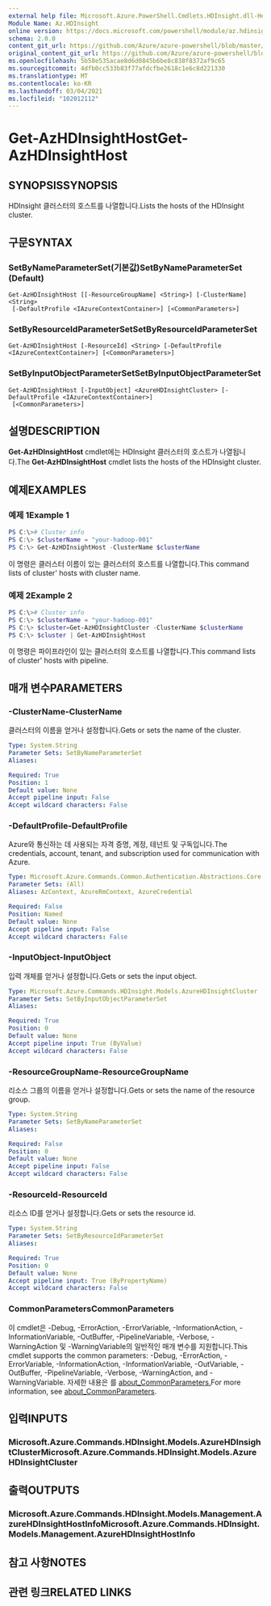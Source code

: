 ```yaml
---
external help file: Microsoft.Azure.PowerShell.Cmdlets.HDInsight.dll-Help.xml
Module Name: Az.HDInsight
online version: https://docs.microsoft.com/powershell/module/az.hdinsight/get-azhdinsighthost
schema: 2.0.0
content_git_url: https://github.com/Azure/azure-powershell/blob/master/src/HDInsight/HDInsight/help/Get-AzHDInsightHost.md
original_content_git_url: https://github.com/Azure/azure-powershell/blob/master/src/HDInsight/HDInsight/help/Get-AzHDInsightHost.md
ms.openlocfilehash: 5b58e535acae8d6d0845b6be8c838f8372af9c65
ms.sourcegitcommit: 4dfb0cc533b83f77afdcfbe2618c1e6c8d221330
ms.translationtype: MT
ms.contentlocale: ko-KR
ms.lasthandoff: 03/04/2021
ms.locfileid: "102012112"
---
```

# <span data-ttu-id="94a0a-101">Get-AzHDInsightHost</span><span class="sxs-lookup"><span data-stu-id="94a0a-101">Get-AzHDInsightHost</span></span>

## <span data-ttu-id="94a0a-102">SYNOPSIS</span><span class="sxs-lookup"><span data-stu-id="94a0a-102">SYNOPSIS</span></span>
<span data-ttu-id="94a0a-103">HDInsight 클러스터의 호스트를 나열합니다.</span><span class="sxs-lookup"><span data-stu-id="94a0a-103">Lists the hosts of the HDInsight cluster.</span></span>

## <span data-ttu-id="94a0a-104">구문</span><span class="sxs-lookup"><span data-stu-id="94a0a-104">SYNTAX</span></span>

### <span data-ttu-id="94a0a-105">SetByNameParameterSet(기본값)</span><span class="sxs-lookup"><span data-stu-id="94a0a-105">SetByNameParameterSet (Default)</span></span>
```
Get-AzHDInsightHost [[-ResourceGroupName] <String>] [-ClusterName] <String>
 [-DefaultProfile <IAzureContextContainer>] [<CommonParameters>]
```

### <span data-ttu-id="94a0a-106">SetByResourceIdParameterSet</span><span class="sxs-lookup"><span data-stu-id="94a0a-106">SetByResourceIdParameterSet</span></span>
```
Get-AzHDInsightHost [-ResourceId] <String> [-DefaultProfile <IAzureContextContainer>] [<CommonParameters>]
```

### <span data-ttu-id="94a0a-107">SetByInputObjectParameterSet</span><span class="sxs-lookup"><span data-stu-id="94a0a-107">SetByInputObjectParameterSet</span></span>
```
Get-AzHDInsightHost [-InputObject] <AzureHDInsightCluster> [-DefaultProfile <IAzureContextContainer>]
 [<CommonParameters>]
```

## <span data-ttu-id="94a0a-108">설명</span><span class="sxs-lookup"><span data-stu-id="94a0a-108">DESCRIPTION</span></span>
<span data-ttu-id="94a0a-109">**Get-AzHDInsightHost** cmdlet에는 HDInsight 클러스터의 호스트가 나열됩니다.</span><span class="sxs-lookup"><span data-stu-id="94a0a-109">The **Get-AzHDInsightHost** cmdlet lists the hosts of the HDInsight cluster.</span></span>

## <span data-ttu-id="94a0a-110">예제</span><span class="sxs-lookup"><span data-stu-id="94a0a-110">EXAMPLES</span></span>

### <span data-ttu-id="94a0a-111">예제 1</span><span class="sxs-lookup"><span data-stu-id="94a0a-111">Example 1</span></span>
```powershell
PS C:\># Cluster info
PS C:\> $clusterName = "your-hadoop-001"
PS C:\> Get-AzHDInsightHost -ClusterName $clusterName
```

<span data-ttu-id="94a0a-112">이 명령은 클러스터 이름이 있는 클러스터의 호스트를 나열합니다.</span><span class="sxs-lookup"><span data-stu-id="94a0a-112">This command lists of cluster' hosts with cluster name.</span></span>

### <span data-ttu-id="94a0a-113">예제 2</span><span class="sxs-lookup"><span data-stu-id="94a0a-113">Example 2</span></span>
```powershell
PS C:\># Cluster info
PS C:\> $clusterName = "your-hadoop-001"
PS C:\> $cluster=Get-AzHDInsightCluster -ClusterName $clusterName
PS C:\> $cluster | Get-AzHDInsightHost
```

<span data-ttu-id="94a0a-114">이 명령은 파이프라인이 있는 클러스터의 호스트를 나열합니다.</span><span class="sxs-lookup"><span data-stu-id="94a0a-114">This command lists of cluster' hosts with pipeline.</span></span>

## <span data-ttu-id="94a0a-115">매개 변수</span><span class="sxs-lookup"><span data-stu-id="94a0a-115">PARAMETERS</span></span>

### <span data-ttu-id="94a0a-116">-ClusterName</span><span class="sxs-lookup"><span data-stu-id="94a0a-116">-ClusterName</span></span>
<span data-ttu-id="94a0a-117">클러스터의 이름을 얻거나 설정합니다.</span><span class="sxs-lookup"><span data-stu-id="94a0a-117">Gets or sets the name of the cluster.</span></span>

```yaml
Type: System.String
Parameter Sets: SetByNameParameterSet
Aliases:

Required: True
Position: 1
Default value: None
Accept pipeline input: False
Accept wildcard characters: False
```

### <span data-ttu-id="94a0a-118">-DefaultProfile</span><span class="sxs-lookup"><span data-stu-id="94a0a-118">-DefaultProfile</span></span>
<span data-ttu-id="94a0a-119">Azure와 통신하는 데 사용되는 자격 증명, 계정, 테넌트 및 구독입니다.</span><span class="sxs-lookup"><span data-stu-id="94a0a-119">The credentials, account, tenant, and subscription used for communication with Azure.</span></span>

```yaml
Type: Microsoft.Azure.Commands.Common.Authentication.Abstractions.Core.IAzureContextContainer
Parameter Sets: (All)
Aliases: AzContext, AzureRmContext, AzureCredential

Required: False
Position: Named
Default value: None
Accept pipeline input: False
Accept wildcard characters: False
```

### <span data-ttu-id="94a0a-120">-InputObject</span><span class="sxs-lookup"><span data-stu-id="94a0a-120">-InputObject</span></span>
<span data-ttu-id="94a0a-121">입력 개체를 얻거나 설정합니다.</span><span class="sxs-lookup"><span data-stu-id="94a0a-121">Gets or sets the input object.</span></span>

```yaml
Type: Microsoft.Azure.Commands.HDInsight.Models.AzureHDInsightCluster
Parameter Sets: SetByInputObjectParameterSet
Aliases:

Required: True
Position: 0
Default value: None
Accept pipeline input: True (ByValue)
Accept wildcard characters: False
```

### <span data-ttu-id="94a0a-122">-ResourceGroupName</span><span class="sxs-lookup"><span data-stu-id="94a0a-122">-ResourceGroupName</span></span>
<span data-ttu-id="94a0a-123">리소스 그룹의 이름을 얻거나 설정합니다.</span><span class="sxs-lookup"><span data-stu-id="94a0a-123">Gets or sets the name of the resource group.</span></span>

```yaml
Type: System.String
Parameter Sets: SetByNameParameterSet
Aliases:

Required: False
Position: 0
Default value: None
Accept pipeline input: False
Accept wildcard characters: False
```

### <span data-ttu-id="94a0a-124">-ResourceId</span><span class="sxs-lookup"><span data-stu-id="94a0a-124">-ResourceId</span></span>
<span data-ttu-id="94a0a-125">리소스 ID를 얻거나 설정합니다.</span><span class="sxs-lookup"><span data-stu-id="94a0a-125">Gets or sets the resource id.</span></span>

```yaml
Type: System.String
Parameter Sets: SetByResourceIdParameterSet
Aliases:

Required: True
Position: 0
Default value: None
Accept pipeline input: True (ByPropertyName)
Accept wildcard characters: False
```

### <span data-ttu-id="94a0a-126">CommonParameters</span><span class="sxs-lookup"><span data-stu-id="94a0a-126">CommonParameters</span></span>
<span data-ttu-id="94a0a-127">이 cmdlet은 -Debug, -ErrorAction, -ErrorVariable, -InformationAction, -InformationVariable, -OutBuffer, -PipelineVariable, -Verbose, -WarningAction 및 -WarningVariable의 일반적인 매개 변수를 지원합니다.</span><span class="sxs-lookup"><span data-stu-id="94a0a-127">This cmdlet supports the common parameters: -Debug, -ErrorAction, -ErrorVariable, -InformationAction, -InformationVariable, -OutVariable, -OutBuffer, -PipelineVariable, -Verbose, -WarningAction, and -WarningVariable.</span></span> <span data-ttu-id="94a0a-128">자세한 내용은 를 [about_CommonParameters.](http://go.microsoft.com/fwlink/?LinkID=113216)</span><span class="sxs-lookup"><span data-stu-id="94a0a-128">For more information, see [about_CommonParameters](http://go.microsoft.com/fwlink/?LinkID=113216).</span></span>

## <span data-ttu-id="94a0a-129">입력</span><span class="sxs-lookup"><span data-stu-id="94a0a-129">INPUTS</span></span>

### <span data-ttu-id="94a0a-130">Microsoft.Azure.Commands.HDInsight.Models.AzureHDInsightCluster</span><span class="sxs-lookup"><span data-stu-id="94a0a-130">Microsoft.Azure.Commands.HDInsight.Models.AzureHDInsightCluster</span></span>

## <span data-ttu-id="94a0a-131">출력</span><span class="sxs-lookup"><span data-stu-id="94a0a-131">OUTPUTS</span></span>

### <span data-ttu-id="94a0a-132">Microsoft.Azure.Commands.HDInsight.Models.Management.AzureHDInsightHostInfo</span><span class="sxs-lookup"><span data-stu-id="94a0a-132">Microsoft.Azure.Commands.HDInsight.Models.Management.AzureHDInsightHostInfo</span></span>

## <span data-ttu-id="94a0a-133">참고 사항</span><span class="sxs-lookup"><span data-stu-id="94a0a-133">NOTES</span></span>

## <span data-ttu-id="94a0a-134">관련 링크</span><span class="sxs-lookup"><span data-stu-id="94a0a-134">RELATED LINKS</span></span>
